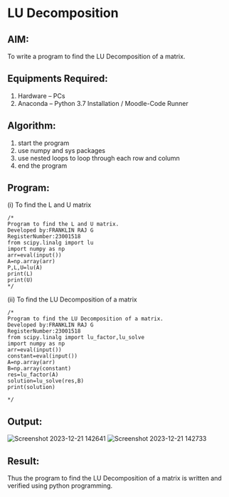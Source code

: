 # LU Decomposition 

## AIM:
To write a program to find the LU Decomposition of a matrix.

## Equipments Required:
1. Hardware – PCs
2. Anaconda – Python 3.7 Installation / Moodle-Code Runner

## Algorithm:
1. start the program
2. use numpy and sys packages 
3. use nested loops to loop through each row and column 
4. end the program

## Program:
(i) To find the L and U matrix
```
/*
Program to find the L and U matrix.
Developed by:FRANKLIN RAJ G 
RegisterNumber:23001518
from scipy.linalg import lu
import numpy as np
arr=eval(input())
A=np.array(arr)
P,L,U=lu(A)
print(L)
print(U)
*/
```
(ii) To find the LU Decomposition of a matrix
```
/*
Program to find the LU Decomposition of a matrix.
Developed by:FRANKLIN RAJ G
RegisterNumber:23001518
from scipy.linalg import lu_factor,lu_solve
import numpy as np
arr=eval(input())
constant=eval(input())
A=np.array(arr)
B=np.array(constant)
res=lu_factor(A)
solution=lu_solve(res,B)
print(solution)
 
*/
```

## Output:
![Screenshot 2023-12-21 142641](https://github.com/franklinraj/LU-Decomposition/assets/148993740/c90b46f8-292c-4dce-b266-4edfc32ce61f)
![Screenshot 2023-12-21 142733](https://github.com/franklinraj/LU-Decomposition/assets/148993740/053df4cf-3259-4ca6-bb83-62594f226393)




## Result:
Thus the program to find the LU Decomposition of a matrix is written and verified using python programming.

